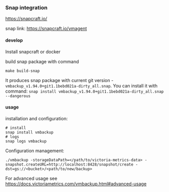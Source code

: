 ### Snap integration

<https://snapcraft.io/>

snap link: <https://snapcraft.io/vmagent>

#### develop

Install snapcraft or docker

build snap package with command

```console
make build-snap
```

It produces snap package with current git version - `vmbackup_v1.94.0+git1.1bebd021a-dirty_all.snap`.
You can install it with command: `snap install vmbackup_v1.94.0+git1.1bebd021a-dirty_all.snap --dangerous`

#### usage

installation and configuration:

```console
# install
snap install vmbackup
# logs
snap logs vmbackup
```

Configuration management:

```console
./vmbackup -storageDataPath=</path/to/victoria-metrics-data> -snapshot.createURL=http://localhost:8428/snapshot/create -dst=gs://<bucket>/<path/to/new/backup>
```

For advanced usage see https://docs.victoriametrics.com/vmbackup.html#advanced-usage